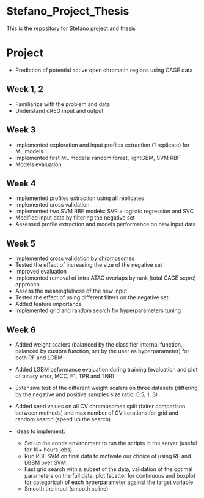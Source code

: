 # Stefano_Project_Thesis
This is the repository for Stefano project and thesis

# Project
* Prediction of potential active open chromatin regions using CAGE data

## Week 1, 2
* Familiarize with the problem and data
* Understand dREG input and output

## Week 3 
* Implemented exploration and input profiles extraction (1 replicate) for ML models
* Implemented first ML models: random forest, lightGBM, SVM RBF
* Models evaluation

## Week 4
* Implemented profiles extraction using all replicates
* Implemented cross validation
* Implemented two SVM RBF models: SVR + logistic regression and SVC
* Modified input data by filtering the negative set
* Assessed profile extraction and models performance on new input data

## Week 5
* Implemented cross validation by chromosomes
* Tested the effect of increasing the size of the negative set 
* Improved evaluation
* Implemented removal of intra ATAC overlaps by rank (total CAGE scpre) approach 
* Assess the meaningfulness of the new input
* Tested the effect of using different filters on the negative set
* Added feature importance
* Implemented grid and random search for hyperparameters tuning

## Week 6
* Added weight scalers (balanced by the classifier internal function, balanced by custom function, set by the user as hyperparameter) for both RF and LGBM 
* Added LGBM peformance evaluation during training (evaluation and plot of binary error, MCC, F1, TPR and TNR)
* Extensive test of the different weight scalers on three datasets (differing by the negative and positive samples size ratio: 0.5, 1, 3)
* Added seed values on all CV chromosomes split (fairer comparison between methods) and max number of CV iterations for grid and random search (speed up the search)

* Ideas to implement:
    * Set up the conda environment to run the scripts in the server (useful for 10+ hours jobs)
    * Run RBF SVM on final data to motivate our choice of using RF and LGBM over SVM 
    * Fast grid search with a subset of the data, validation of the optimal parameters on the full data, plot (scatter for continuous and boxplot for categorical) of each hyperparameter against the target variable 
    * Smooth the input (smooth spline)
